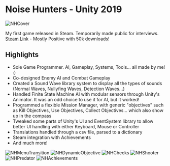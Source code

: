 # Noise Hunters - Unity 2019
![NHCover](https://github.com/IIMass/NoiseHunters/assets/47413039/c09957df-1ba8-4a5c-91ce-1a5c47b639ce)

My first game released in Steam. Temporarily made public for interviews. 
[Steam Link](https://store.steampowered.com/app/1303440/Noise_Hunters/) - Mostly Positive with 50k downloads!

## Highlights
- Sole Game Programmer. AI, Gameplay, Systems, Tools... all made by me! :)
- Co-designed Enemy AI and Combat Gameplay
- Created a Sound Wave library system to display all the types of sounds (Normal Waves, Nullyfing Waves, Detection Waves...)
- Handled Finite State Machine AI with modular sensors through Unity's Animator. It was an odd choice to use it for AI, but it worked! 
- Programmed a flexible Mission Manager, with generic "objectives" such as Kill Objectives, Use Objectives, Collect Objectives... which also show up in the compass
- Tweaked some parts of Unity's UI and EventSystem library to allow better UI handling with either Keyboard, Mouse or Controller
- Translations handled through a csv file, parsed to a dictionary
- Steam integration with Achievements
- And much more!

![NHMenuTransition](https://github.com/IIMass/NoiseHunters/assets/47413039/1d22e8cb-cbd2-4adc-ac92-b977e21b6106)
![NHDynamicObjective](https://github.com/IIMass/NoiseHunters/assets/47413039/9c6bb0cc-3f4c-431c-9f94-a240ad1f421f)
![NHChecks](https://github.com/IIMass/NoiseHunters/assets/47413039/5b8d7987-e84e-4527-9e07-2cc58c96c85a)
![NHShooter](https://github.com/IIMass/NoiseHunters/assets/47413039/f66dd96f-f9c1-4d3c-92ce-d93d1fa663a1)
![NHPredator](https://github.com/IIMass/NoiseHunters/assets/47413039/aad7cc79-b895-4e9a-990c-c7d508c83dd1)
![NHAchievements](https://github.com/IIMass/NoiseHunters/assets/47413039/8e09ce05-4b43-4341-b7e3-bbfcc6f1bdbd)
